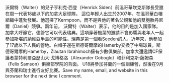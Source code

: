 沃爾特（Walter）的兒子亨利克·西登（Henrick Siden）前溫哥華坎克斯隊長受邀在周一代表18歲以下的加拿大足球隊。 這位年輕人出生於2007年，在溫哥華白帽組織中蓬勃發展。他選擇了Kermpoon，而不是與他的著名父親和他的雙胞胎丹尼爾（Daniel）競爭。兩年前， 沃爾特（Walter）表示，他的目的是加入國家隊。加拿大呼籲它，儘管它可以代表瑞典。這項穿著楓葉的邀請不會影響與老年人一起參加斯堪的納維亞半島的可能性。瑞典是第一個看Seeden的人，近年來，他參加了17歲以下人民的營地。白帽子還在斯德哥爾摩的Hamerby交換了中場球員，斯德哥爾摩的Hamerby，Zlautan Ibrahimoch擁有少數俱樂部。加拿大還邀請CF保護者蒙特利爾亞歷山大·戈博格洛（Alexander Goboglo）和菲利克斯·薩姆森（Felix Samson）俱樂部學院的背面。 U18將參加芬蘭的一個訓練營，然後在9月與芬蘭和瑞士進行友好比賽。Save my name, email, and website in this browser for the next time I comment.
